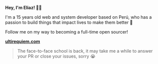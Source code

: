 **Hey, I'm Eliaz! 👋🏽**

I'm a 15 years old web and system developer based on Perú, who has a passion to
build things that impact lives to make them better 🚀

Follow me on my way to becoming a full-time open sourcer!

**[ultirequiem.com](https://ultirequiem.com)**

> The face-to-face school is back, it may take me a while to answer your PR or
> close your issues, sorry 😭
